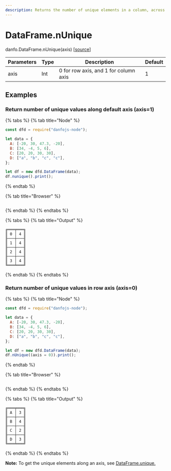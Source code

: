 ```yaml
---
description: Returns the number of unique elements in a column, across the specified axis.
---
```


# DataFrame.nUnique

danfo.DataFrame.nUnique(axis) \[[source](https://github.com/javascriptdata/danfojs/blob/dev/src/danfojs-base/core/frame.ts#L2905)]

| Parameters | Type | Description                           | Default |
| ---------- | ---- | ------------------------------------- | ------- |
| axis       | Int  | 0 for row axis, and 1 for column axis | 1       |

## **Examples**

### Return number of unique values along default axis (axis=1)

{% tabs %}
{% tab title="Node" %}

```javascript
const dfd = require("danfojs-node");

let data = {
  A: [-20, 30, 47.3, -20],
  B: [34, -4, 5, 6],
  C: [20, 20, 30, 30],
  D: ["a", "b", "c", "c"],
};

let df = new dfd.DataFrame(data);
df.nunique().print();
```

{% endtab %}

{% tab title="Browser" %}

```

```

{% endtab %}
{% endtabs %}

{% tabs %}
{% tab title="Output" %}

```
╔═══╤═══╗
║ 0 │ 4 ║
╟───┼───╢
║ 1 │ 4 ║
╟───┼───╢
║ 2 │ 4 ║
╟───┼───╢
║ 3 │ 4 ║
╚═══╧═══╝
```

{% endtab %}
{% endtabs %}

### Return number of unique values in row axis (axis=0)

{% tabs %}
{% tab title="Node" %}

```javascript
const dfd = require("danfojs-node");

let data = {
  A: [-20, 30, 47.3, -20],
  B: [34, -4, 5, 6],
  C: [20, 20, 30, 30],
  D: ["a", "b", "c", "c"],
};

let df = new dfd.DataFrame(data);
df.nUnique((axis = 0)).print();
```

{% endtab %}

{% tab title="Browser" %}

```

```

{% endtab %}
{% endtabs %}

{% tabs %}
{% tab title="Output" %}

```
╔═══╤═══╗
║ A │ 3 ║
╟───┼───╢
║ B │ 4 ║
╟───┼───╢
║ C │ 2 ║
╟───┼───╢
║ D │ 3 ║
╚═══╧═══╝
```

{% endtab %}
{% endtabs %}

**Note:** To get the unique elements along an axis, see [DataFrame.unique.](dataframe.nunique-1.md)
